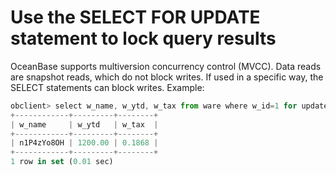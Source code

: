 Use the SELECT FOR UPDATE statement to lock query results 
==============================================================================



OceanBase supports multiversion concurrency control (MVCC). Data reads are snapshot reads, which do not block writes. If used in a specific way, the SELECT statements can block writes. Example:

```javascript
obclient> select w_name, w_ytd, w_tax from ware where w_id=1 for update;
+------------+---------+--------+
| w_name     | w_ytd   | w_tax  |
+------------+---------+--------+
| n1P4zYo8OH | 1200.00 | 0.1868 |
+------------+---------+--------+
1 row in set (0.01 sec)
```



